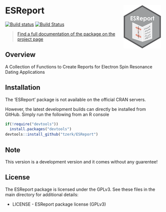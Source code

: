
<!-- README.md is generated from README.Rmd. Please edit that file -->

# ESReport <a href='https://tzerk.github.io/ESReport/'><img src='man/figures/logo.png' align="right" height="138.5" /></a>

<!-- badges: start -->

[![Build
status](https://ci.appveyor.com/api/projects/status/ovd78p55jkt1g3rb?svg=true)](https://ci.appveyor.com/project/tzerk/esreport)
[![Build
Status](https://travis-ci.org/tzerk/ESReport.svg?branch=master)](https://travis-ci.org/tzerk/ESReport)
<!-- badges: end -->

> [Find a full documentation of the package on the project
> page](https://tzerk.github.io/ESReport/)

## Overview

A Collection of Functions to Create Reports for Electron Spin Resonance
Dating Applications

## Installation

The ‘ESReport’ package is not available on the official CRAN servers.

However, the latest development builds can directly be installed from
GitHub. Simply run the following from an R console

``` r
if(!require("devtools"))
  install.packages("devtools")
devtools::install_github("tzerk/ESReport")
```

## Note

This version is a development version and it comes without any
guarentee\!

## License

The ESReport package is licensed under the GPLv3. See these files in the
main directory for additional details:

  - LICENSE - ESReport package license (GPLv3)
